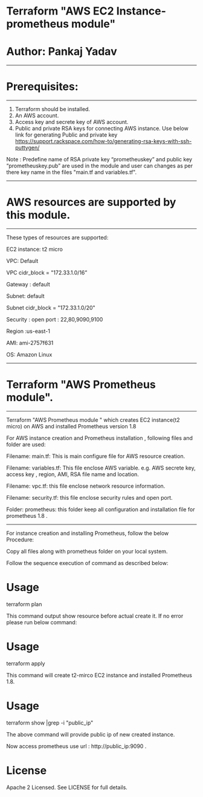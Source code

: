 # Terraform "AWS EC2 Instance-prometheus module" 

# Author: Pankaj Yadav

--------------------------------------------------------------------------------------
#  Prerequisites:
--------------------------------------------------------------------------------------
1.  Terraform  should be installed.
2.  An AWS account.
3.  Access key and secrete key of AWS account.
4.  Public and private RSA keys for connecting AWS instance.  Use below link for generating Public and private key 
        https://support.rackspace.com/how-to/generating-rsa-keys-with-ssh-puttygen/
 

  Note : Predefine  name of  RSA private key “prometheuskey” and public key  “prometheuskey.pub”   are used in the  module and 
          user can changes  as per there key name in the files "main.tf and variables.tf". 

----------------------------------------------------------------------------------------
# AWS resources are supported by this module.
----------------------------------------------------------------------------------------
These types of resources are supported:

EC2 instance: t2 micro

VPC: Default

VPC cidr_block = "172.33.1.0/16”

Gateway : default

Subnet: default

Subnet cidr_block = "172.33.1.0/20"

Security : open port : 22,80,9090,9100

Region :us-east-1

AMI: ami-2757f631

OS: Amazon Linux 

-----------------------------------------------------------------------------------------
# Terraform "AWS Prometheus module".
---------------------------------------------------------------------------------------------

 Terraform "AWS Prometheus module " which creates  EC2 instance(t2 micro) on AWS and installed Prometheus version 1.8

 For AWS instance  creation  and Prometheus installation , following files and  folder are used:

 Filename: main.tf: This  is main configure file for AWS resource creation.

 Filename: variables.tf: This file enclose  AWS  variable.  e.g.  AWS  secrete key, access key , region, AMI, RSA file name and location.

 Filename: vpc.tf: this file enclose network  resource information. 

 Filename: security.tf: this file enclose security rules and open port.

 Folder: prometheus: this folder keep all configuration and installation file for prometheus 1.8 .

----------------------------------------------------------------------------------------------
For instance creation and installing Prometheus,  follow the  below  Procedure:

Copy all files along with  prometheus folder on your local system.

Follow the sequence execution of command  as described below:
# Usage
terraform plan

This command output show resource before actual create it. If no error  please run below command:

# Usage
terraform apply

This command will create t2-mirco EC2 instance and installed Prometheus 1.8.


# Usage
terraform show |grep -i "public_ip"

The above command will provide public ip of new  created  instance.

Now access  prometheus   use url : http://public_ip:9090 .

#  License

Apache 2 Licensed. See LICENSE for full details.
